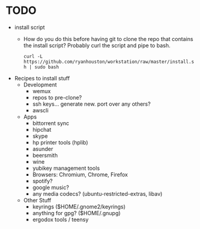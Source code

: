 # TODO

  * install script
    * How do you do this before having git to clone the repo that contains the
      install script? Probably curl the script and pipe to bash.

      `curl -L https://github.com/ryanhouston/workstation/raw/master/install.sh | sudo bash`
  * Recipes to install stuff
    * Development
      * wemux
      * repos to pre-clone?
      * ssh keys... generate new. port over any others?
      * awscli
    * Apps
      * bittorrent sync
      * hipchat
      * skype
      * hp printer tools (hplib)
      * asunder
      * beersmith
      * wine
      * yubikey management tools
      * Browsers: Chromium, Chrome, Firefox
      * spotify?
      * google music?
      * any media codecs? (ubuntu-restricted-extras, libav)
    * Other Stuff
      * keyrings ($HOME/.gnome2/keyrings)
      * anything for gpg? ($HOME/.gnupg)
      * ergodox tools / teensy

